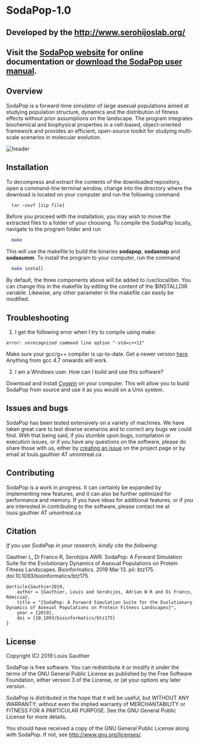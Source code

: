 # SodaPop-1.0

## Developed by the http://www.serohijoslab.org/

## Visit the [SodaPop website](https://louisgt.github.io/SodaPop/) for online documentation or [download the SodaPop user manual](https://github.com/louisgt/SodaPop/files/2036999/manual.pdf).

## Overview

SodaPop is a forward-time simulator of large asexual populations aimed at studying population structure, dynamics and the distribution of fitness effects without prior assumptions on the landscape. The program integrates biochemical and biophysical properties in a cell-based, object-oriented framework and provides an efficient, open-source toolkit for studying multi-scale scenarios in molecular evolution.

![header](https://user-images.githubusercontent.com/29554043/56760304-e6537680-6768-11e9-9f40-21010e5b3c93.png)

## Installation

To decompress and extract the contents of the downloaded repository, open a command-line terminal window, change into the directory where the download is located on your computer and run the following command

```bash
  tar –zxvf [zip file]
```

Before you proceed with the installation, you may wish to move the extracted files to a folder of your choosing. To compile the SodaPop locally, navigate to the program folder and run

```bash
  make
```

This will use the makefile to build the binaries **sodapop**, **sodasnap** and **sodasumm**. To install the program to your computer, run the command


```bash
  make install
```

By default, the three components above will be added to /usr/local/bin. You can change this in the makefile by editing the content of the $INSTALLDIR variable. Likewise, any other parameter in the makefile can easily be modified.

## Troubleshooting

1. I get the following error when I try to compile using make: 
```
error: unrecognized command line option "-std=c++11"
```

Make sure your gcc/g++ compiler is up-to-date. Get a newer version [here](https://gcc.gnu.org/). Anything from gcc 4.7 onwards will work.

2. I am a Windows user. How can I build and use this software?

Download and install [Cygwin](https://www.cygwin.com/) on your computer. This will allow you to build SodaPop from source and use it as you would on a Unix system.


## Issues and bugs

SodaPop has been tested extensively on a variety of machines. We have taken great care to test diverse scenarios and to correct any bugs we could find. With that being said, if you stumble upon bugs, compilation or execution issues, or if you have any questions on the software, please do share those with us, either by [creating an issue](https://help.github.com/en/articles/creating-an-issue) on the project page or by email at louis.gauthier AT umontreal.ca .

## Contributing

SodaPop is a work in progress. It can certainly be expanded by implementing new features, and it can also be further optimized for performance and memory. If you have ideas for additional features, or if you are interested in contributing to the software, please contact me at louis.gauthier AT umontreal.ca

## Citation

*If you use SodaPop in your research, kindly cite the following:*

Gauthier L, Di Franco R, Serohijos AWR. SodaPop: A Forward Simulation Suite for the Evolutionary Dynamics of Asexual Populations on Protein Fitness Landscapes. Bioinformatics. 2019 Mar 13. pii: btz175. doi:10.1093/bioinformatics/btz175.

```
@article{Gauthier2019,
    author = {Gauthier, Louis and Serohijos, Adrian W R and Di Franco, Rémicia},
    title = "{SodaPop: A Forward Simulation Suite for the Evolutionary Dynamics of Asexual Populations on Protein Fitness Landscapes}",
    year = {2019},
    doi = {10.1093/bioinformatics/btz175}
}
```


## License

Copyright (C) 2019 Louis Gauthier

SodaPop is free software. You can redistribute it or modify it under the terms of the GNU General Public License as published by the Free Software Foundation, either version 3 of the License, or (at your option) any later version.

SodaPop is distributed in the hope that it will be useful, but WITHOUT ANY WARRANTY; without even the implied warranty of MERCHANTABILITY or FITNESS FOR A PARTICULAR PURPOSE.  See the GNU General Public License for more details.

You should have received a copy of the GNU General Public License along with SodaPop.  If not, see <http://www.gnu.org/licenses/>.

